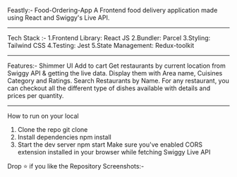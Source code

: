 Feastly:- Food-Ordering-App
A Frontend food delivery application made using React and Swiggy's Live API.
_____________________________________________________________________________________________________________________________________________________________________________

Tech Stack :-
1.Frontend Library: React JS
2.Bundler: Parcel
3.Styling: Tailwind CSS
4.Testing: Jest
5.State Management: Redux-toolkit
_______________________________________________________________________________________________________________________________________________________________________________

Features:-
Shimmer UI
Add to cart
Get restaurants by current location from Swiggy API & getting the live data.
Display them with Area name, Cuisines Category and Ratings.
Search Restaurants by Name.
For any restaurant, you can checkout all the different type of dishes available with details and prices per quantity.
_______________________________________________________________________________________________________________________________________________________________________________

How to run on your local
1. Clone the repo
git clone
2. Install dependencies
npm install
3. Start the dev server
npm start
Make sure you've enabled CORS extension installed in your browser while fetching Swiggy Live API

Drop ⭐ if you like the Repository
Screenshots:-
